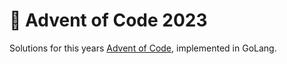 # 🎄 Advent of Code 2023
Solutions for this years [Advent of Code](https://adventofcode.com/2023), implemented in GoLang.
